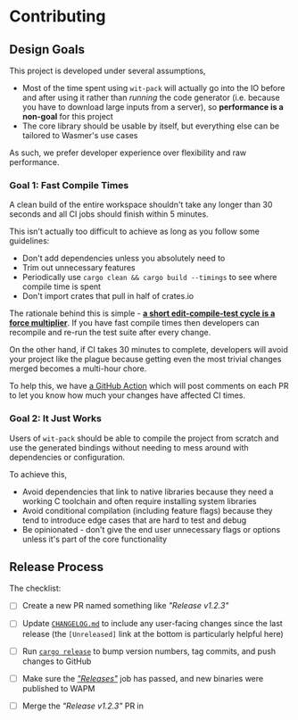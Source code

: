 # Contributing

## Design Goals

This project is developed under several assumptions,

- Most of the time spent using `wit-pack` will actually go into the IO before
  and after using it rather than *running* the code generator (i.e. because you
  have to download large inputs from a server), so **performance is a non-goal**
  for this project
- The core library should be usable by itself, but everything else can be
  tailored to Wasmer's use cases

As such, we prefer developer experience over flexibility and raw performance.

### Goal 1: Fast Compile Times

A clean build of the entire workspace shouldn't take any longer than 30 seconds
and all CI jobs should finish within 5 minutes.

This isn't actually too difficult to achieve as long as you follow some
guidelines:

- Don't add dependencies unless you absolutely need to
- Trim out unnecessary features
- Periodically use `cargo clean && cargo build --timings` to see where compile
  time is spent
- Don't import crates that pull in half of crates.io

The rationale behind this is simple - [**a short edit-compile-test cycle is a
force multiplier**][fast-rust-builds]. If you have fast compile times then
developers can recompile and re-run the test suite after every change.

On the other hand, if CI takes 30 minutes to complete, developers will avoid
your project like the plague because getting even the most trivial changes
merged becomes a multi-hour chore.

To help this, we have [a GitHub Action][workflow-timer] which will post comments
on each PR to let you know how much your changes have affected CI times.

### Goal 2: It Just Works

Users of `wit-pack` should be able to compile the project from scratch and use
the generated bindings without needing to mess around with dependencies or
configuration.

To achieve this,

- Avoid dependencies that link to native libraries because they need a working C
  toolchain and often require installing system libraries
- Avoid conditional compilation (including feature flags) because they tend to
  introduce edge cases that are hard to test and debug
- Be opinionated - don't give the end user unnecessary flags or options unless
  it's part of the core functionality

## Release Process

The checklist:

- [ ] Create a new PR named something like *"Release v1.2.3"*
- [ ] Update [`CHANGELOG.md`][changelog] to include any user-facing changes
      since the last release (the `[Unreleased]` link at the bottom is
      particularly helpful here)
- [ ] Run [`cargo release`][cargo-release] to bump version numbers, tag commits,
      and push changes to GitHub
- [ ] Make sure the [*"Releases"*][releases] job has passed, and new binaries
      were published to WAPM
- [ ] Merge the *"Release v1.2.3"* PR in


[cargo-release]: https://github.com/crate-ci/cargo-release
[changelog]: https://github.com/wasmerio/wasmer_pack/blob/master/CHANGELOG.md
[fast-rust-builds]: https://matklad.github.io/2021/09/04/fast-rust-builds.html
[releases]: https://github.com/wasmerio/wasmer_pack/actions/workflows/releases.yml
[workflow-timer]: https://github.com/Michael-F-Bryan/workflow-timer
